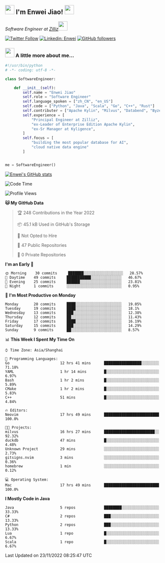 <h2><img src="https://emojis.slackmojis.com/emojis/images/1531849430/4246/blob-sunglasses.gif?1531849430" width="30"/> I'm  Enwei Jiao! <img src="https://media.giphy.com/media/juBt25nT1KGys/giphy.gif" width=30> </h2>
<!-- <img align='right' src="https://media.giphy.com/media/M9gbBd9nbDrOTu1Mqx/giphy.gif" width="230"> -->
<p><em>Software Engineer at <a href="https://zilliz.com/">Zilliz</a><img src="https://media.giphy.com/media/WUlplcMpOCEmTGBtBW/giphy.gif" width="30"></em></p>

[![Twitter Follow](https://img.shields.io/twitter/follow/misteranmol?label=Follow)](https://twitter.com/intent/follow?screen_name=EnweiJiao)
[![Linkedin: Enwei](https://img.shields.io/badge/-enwei-blue?style=&logo=Linkedin&logoColor=white&link=https://www.linkedin.com/in/enwei-jiao-41192a97)](https://www.linkedin.com/in/enwei-jiao-41192a97/)
[![GitHub followers](https://img.shields.io/github/followers/jiaoew1991?label=Follow&style=social)](https://github.com/jiaoew1991)


### <img src="https://media.giphy.com/media/VgCDAzcKvsR6OM0uWg/giphy.gif" width="30"> A little more about me...  

```python
#!/usr/bin/python
# -*- coding: utf-8 -*-

class SoftwareEngineer:

    def __init__(self):
        self.name = "Enwei Jiao"
        self.role = "Software Engineer"
        self.language_spoken = ["zh_CN", "en_US"]
        self.code = ["Python", "Java", "Scala", "Go", "C++", "Rust"]
        self.contributer = ["Apache Kylin", "Milvus", "Databend", "Byzer-Lang"]
        self.experience = [
            "Principal Engineer at Zilliz",
            "ex-Leader of Enterprise Edition Apache Kylin",
            "ex-Sr Manager at Kyligence",
        ]
        self.focus = [
            "building the most popular database for AI",
            "cloud native data engine"
        ]


me = SoftwareEngineer()
```

[![Enwei's GitHub stats](https://github-readme-stats.vercel.app/api?username=jiaoew1991&count_private=true&show_icons=true)](https://github.com/jiaoew1991/jiaoew1991)

<!-- [![Top Langs](https://github-readme-stats.vercel.app/api/top-langs/?username=jiaoew1991&layout=compact)](https://github.com/jiaoew1991/jiaoew1991) -->

<!--START_SECTION:waka-->
![Code Time](http://img.shields.io/badge/Code%20Time-303%20hrs%2031%20mins-blue)

![Profile Views](http://img.shields.io/badge/Profile%20Views-1-blue)

**🐱 My GitHub Data** 

> 🏆 248 Contributions in the Year 2022
 > 
> 📦 45.1 kB Used in GitHub's Storage 
 > 
> 🚫 Not Opted to Hire
 > 
> 📜 47 Public Repositories 
 > 
> 🔑 0 Private Repositories  
 > 
**I'm an Early 🐤** 

```text
🌞 Morning    30 commits     ███████░░░░░░░░░░░░░░░░░░   28.57% 
🌆 Daytime    49 commits     ███████████░░░░░░░░░░░░░░   46.67% 
🌃 Evening    25 commits     ██████░░░░░░░░░░░░░░░░░░░   23.81% 
🌙 Night      1 commits      ░░░░░░░░░░░░░░░░░░░░░░░░░   0.95%

```
📅 **I'm Most Productive on Monday** 

```text
Monday       20 commits     ████░░░░░░░░░░░░░░░░░░░░░   19.05% 
Tuesday      19 commits     ████░░░░░░░░░░░░░░░░░░░░░   18.1% 
Wednesday    13 commits     ███░░░░░░░░░░░░░░░░░░░░░░   12.38% 
Thursday     12 commits     ██░░░░░░░░░░░░░░░░░░░░░░░   11.43% 
Friday       17 commits     ████░░░░░░░░░░░░░░░░░░░░░   16.19% 
Saturday     15 commits     ███░░░░░░░░░░░░░░░░░░░░░░   14.29% 
Sunday       9 commits      ██░░░░░░░░░░░░░░░░░░░░░░░   8.57%

```


📊 **This Week I Spent My Time On** 

```text
⌚︎ Time Zone: Asia/Shanghai

💬 Programming Languages: 
Go                       12 hrs 41 mins      █████████████████░░░░░░░░   71.18% 
YAML                     1 hr 14 mins        █░░░░░░░░░░░░░░░░░░░░░░░░   6.97% 
Bash                     1 hr 2 mins         █░░░░░░░░░░░░░░░░░░░░░░░░   5.89% 
CMake                    1 hr 2 mins         █░░░░░░░░░░░░░░░░░░░░░░░░   5.83% 
C++                      51 mins             █░░░░░░░░░░░░░░░░░░░░░░░░   4.84%

🔥 Editors: 
Neovim                   17 hrs 49 mins      █████████████████████████   100.0%

🐱‍💻 Projects: 
milvus                   16 hrs 27 mins      ███████████████████████░░   92.32% 
duckdb                   47 mins             █░░░░░░░░░░░░░░░░░░░░░░░░   4.48% 
Unknown Project          29 mins             ░░░░░░░░░░░░░░░░░░░░░░░░░   2.73% 
gitsigns.nvim            3 mins              ░░░░░░░░░░░░░░░░░░░░░░░░░   0.36% 
homebrew                 1 min               ░░░░░░░░░░░░░░░░░░░░░░░░░   0.12%

💻 Operating System: 
Mac                      17 hrs 49 mins      █████████████████████████   100.0%

```

**I Mostly Code in Java** 

```text
Java                     5 repos             ████████░░░░░░░░░░░░░░░░░   33.33% 
C#                       2 repos             ███░░░░░░░░░░░░░░░░░░░░░░   13.33% 
Python                   2 repos             ███░░░░░░░░░░░░░░░░░░░░░░   13.33% 
Lua                      1 repo              █░░░░░░░░░░░░░░░░░░░░░░░░   6.67% 
Scala                    1 repo              █░░░░░░░░░░░░░░░░░░░░░░░░   6.67%

```



 Last Updated on 23/11/2022 08:25:47 UTC
<!--END_SECTION:waka-->
